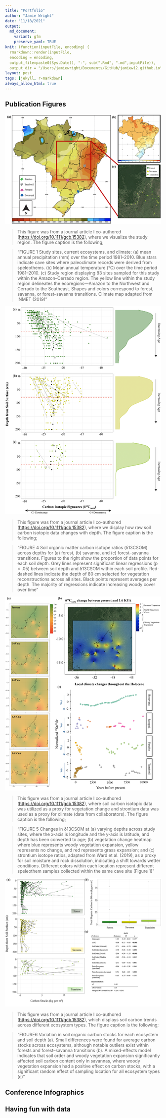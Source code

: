 ```yaml
---
title: "Portfolio"
author: "Jamie Wright"
date: "11/18/2021"
output:
  md_document:
    variant: gfm
    preserve_yaml: TRUE
knit: (function(inputFile, encoding) {
  rmarkdown::render(inputFile, 
  encoding = encoding, 
  output_file=paste0(Sys.Date(), "-", sub(".Rmd", ".md",inputFile)), 
  output_dir = "/Users/jamiewright/Documents/GitHub/jamiew12.github.io") })
layout: post
tags: [jekyll, r-markdown]
always_allow_html: true
---
```


## Publication Figures

![](/assets/img/StudyRegion_9.29.20.png)

> This figure was from a journal article I co-authored
> (<https://doi.org/10.1111/gcb.15382>), where we visualize the study
> region. The figure caption is the following;

> “FIGURE 1 Study sites, current ecosystems, and climate: (a) mean
> annual precipitation (mm) over the time period 1981–2010. Blue stars
> indicate cave sites where paleoclimate records were derived from
> speleothems. (b) Mean annual temperature (℃) over the time period
> 1981–2010. (c) Study region displaying 83 sites sampled for this study
> within the Amazon–Cerrado region. The yellow line within the study
> region delineates the ecoregions—Amazon to the Northwest and Cerrado
> to the Southeast. Shapes and colors correspond to forest, savanna, or
> forest–savanna transitions. Climate map adapted from INMET (2019)”

![](/assets/img/rawdata_9.29.20.png)

> This figure was from a journal article I co-authored
> (<https://doi.org/10.1111/gcb.15382>), where we display how raw soil
> carbon isotopic data changes with depth. The figure caption is the
> following;

> “FIGURE 4 Soil organic matter carbon isotope ratios (δ13CSOM) across
> depths for (a) forest, (b) savanna, and (c) forest–savanna
> transitions. Figures to the right show the proportion of data points
> for each soil depth. Grey lines represent significant linear
> regressions (p &lt; .05) between soil depth and δ13CSOM within each
> soil profile. Red-dashed lines indicate the depth of 80 cm selected
> for vegetation reconstructions across all sites. Black points
> represent averages per depth. The majority of regressions indicate
> increasing woody cover over time”

![](/assets/img/MapFigure_9.29.20.png)

> This figure was from a journal article I co-authored
> (<https://doi.org/10.1111/gcb.15382>), where soil carbon isotopic data
> was utilized as a proxy for vegetation change and strontium data was
> used as a proxy for climate (data from collaborators). The figure
> caption is the following;

> “FIGURE 5 Changes in δ13CSOM at (a) varying depths across study sites,
> where the x-axis is longitude and the y-axis is latitude, and depth
> has been converted to age; (b) vegetation change heatmap where blue
> represents woody vegetation expansion, yellow represents no change,
> and red represents grass expansion; and (c) strontium isotope ratios,
> adapted from Ward et al. (2019), as a proxy for soil moisture and rock
> dissolution, indicating a shift towards wetter conditions. Different
> colors within each location represent different speleothem samples
> collected within the same cave site (Figure 1)”

![](/assets/img/finaltotalcarbon_9.29.20.png)

> This figure was from a journal article I co-authored
> (<https://doi.org/10.1111/gcb.15382>), which displays soil carbon
> trends across different ecosystem types. The figure caption is the
> following;

> “FIGURE6 Variation in soil organic carbon stocks for each ecosystem
> and soil depth (a). Small differences were found for average carbon
> stocks across ecosystems, although notable outliers exist within
> forests and forest–savanna transitions (b). A mixed-effects model
> indicates that soil order and woody vegetation expansion significantly
> affected soil carbon content only in savannas, where woody vegetation
> expansion had a positive effect on carbon stocks, with a significant
> random effect of sampling location for all ecosystem types (c)”

## Conference Infographics

## Having fun with data

